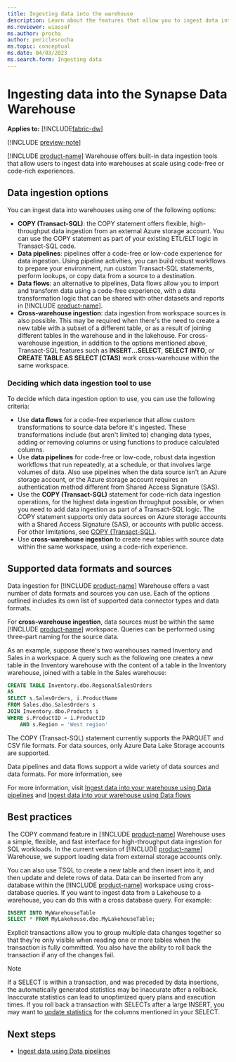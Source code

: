 ```yaml
---
title: Ingesting data into the warehouse
description: Learn about the features that allow you to ingest data into your warehouse.
ms.reviewer: wiassaf
ms.author: procha
author: periclesrocha
ms.topic: conceptual
ms.date: 04/03/2023
ms.search.form: Ingesting data
---
```


# Ingesting data into the Synapse Data Warehouse

**Applies to:** [!INCLUDE[fabric-dw](includes/applies-to-version/fabric-dw.md)]

[!INCLUDE [preview-note](../includes/preview-note.md)]

 [!INCLUDE [product-name](../includes/product-name.md)] Warehouse offers built-in data ingestion tools that allow users to ingest data into warehouses at scale using code-free or code-rich experiences.

## Data ingestion options
You can ingest data into warehouses using one of the following options:
- **COPY (Transact-SQL)**: the COPY statement offers flexible, high-throughput data ingestion from an external Azure storage account. You can use the COPY statement as part of your existing ETL/ELT logic in Transact-SQL code.
- **Data pipelines**: pipelines offer a code-free or low-code experience for data ingestion. Using pipeline activities, you can build robust workflows to prepare your environment, run custom Transact-SQL statements, perform lookups, or copy data from a source to a destination.
- **Data flows**: an alternative to pipelines, Data flows allow you to import and transform data using a code-free experience, with a data transformation logic that can be shared with other datasets and reports in [!INCLUDE [product-name](../includes/product-name.md)]. 
- **Cross-warehouse ingestion**: data ingestion from workspace sources is also possible. This may be required when there's the need to create a new table with a subset of a different table, or as a result of joining different tables in the warehouse and in the lakehouse. For cross-warehouse ingestion, in addition to the options mentioned above, Transact-SQL features such as **INSERT...SELECT**, **SELECT INTO**, or **CREATE TABLE AS SELECT (CTAS)** work cross-warehouse within the same workspace. 

### Deciding which data ingestion tool to use

To decide which data ingestion option to use, you can use the following criteria: 
- Use **data flows** for a code-free experience that allow custom transformations to source data before it's ingested. These transformations include (but aren't limited to) changing data types, adding or removing columns or using functions to produce calculated columns.
- Use **data pipelines** for code-free or low-code, robust data ingestion workflows that run repeatedly, at a schedule, or that involves large volumes of data. Also use pipelines when the data source isn't an Azure storage account, or the Azure storage account requires an authentication method different from Shared Access Signature (SAS). 
- Use the **COPY (Transact-SQL)** statement for code-rich data ingestion operations, for the highest data ingestion throughput possible, or when you need to add data ingestion as part of a Transact-SQL logic. The COPY statement supports only data sources on Azure storage accounts with a Shared Access Signature (SAS), or accounts with public access. For other limitations, see [COPY (Transact-SQL)](/sql/t-sql/statements/copy-into-transact-sql).
- Use **cross-warehouse ingestion** to create new tables with source data within the same workspace, using a code-rich experience.

## Supported data formats and sources
Data ingestion for [!INCLUDE [product-name](../includes/product-name.md)] Warehouse offers a vast number of data formats and sources you can use. Each of the options outlined includes its own list of supported data connector types and data formats. 

For **cross-warehouse ingestion**, data sources must be within the same [!INCLUDE [product-name](../includes/product-name.md)] workspace. Queries can be performed using three-part naming for the source data. 

As an example, suppose there's two warehouses named Inventory and Sales in a workspace. A query such as the following one creates a new table in the Inventory warehouse with the content of a table in the Inventory warehouse, joined with a table in the Sales warehouse:

```sql
CREATE TABLE Inventory.dbo.RegionalSalesOrders
AS
SELECT s.SalesOrders, i.ProductName
FROM Sales.dbo.SalesOrders s
JOIN Inventory.dbo.Products i
WHERE s.ProductID = i.ProductID
    AND s.Region = 'West region'
```

The COPY (Transact-SQL) statement currently supports the PARQUET and CSV file formats. For data sources, only Azure Data Lake Storage accounts are supported.

Data pipelines and data flows support a wide variety of data sources and data formats. For more information, see 

For more information, visit [Ingest data into your warehouse using Data pipelines](/ingest-data-pipelines) and [Ingest data into your warehouse using Data flows](/ingest-data-flows)

## Best practices

The COPY command feature in [!INCLUDE [product-name](../includes/product-name.md)] Warehouse uses a simple, flexible, and fast interface for high-throughput data ingestion for SQL workloads. In the current version of [!INCLUDE [product-name](../includes/product-name.md)] Warehouse, we support loading data from external storage accounts only.

You can also use TSQL to create a new table and then insert into it, and then update and delete rows of data. Data can be inserted from any database within the [!INCLUDE [product-name](../includes/product-name.md)] workspace using cross-database queries. If you want to ingest data from a Lakehouse to a warehouse, you can do this with a cross database query. For example:

```sql
INSERT INTO MyWarehouseTable
SELECT * FROM MyLakehouse.dbo.MyLakehouseTable;
```



Explicit transactions allow you to group multiple data changes together so that they're only visible when reading one or more tables when the transaction is fully committed. You also have the ability to roll back the transaction if any of the changes fail.

> [!NOTE]
> If a SELECT is within a transaction, and was preceded by data insertions, the automatically generated statistics may be inaccurate after a rollback. Inaccurate statistics can lead to unoptimized query plans and execution times. If you roll back a transaction with SELECTs after a large INSERT, you may want to [update statistics](/sql/t-sql/statements/update-statistics-transact-sql?view=sql-server-ver16&preserve-view=true) for the columns mentioned in your SELECT.

## Next steps

- [Ingest data using Data pipelines](ingest-data-pipelines.md)
